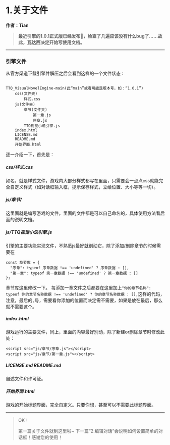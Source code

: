 # 1.关于文件

**作者：Tian**

> **最近引擎的1.0.1正式版已经发布🎉，检查了几遍应该没有什么bug了……故此，瓦达西决定开始写使用文档。**

---

### 引擎文件

从官方渠道下载引擎并解压之后会看到这样的一个文件状态：

```

TTQ_VisualNovelEngine-main(此“main”或者可能是版本号，如：“1.0.1”)
	css(文件夹)
		样式.css
	js(文件夹)
		章节(文件夹)
			第一章.js
			序章.js
		TTQ视觉小说引擎.js
	index.html
	LICENSE.md
	README.md
	开始界面.html
```

逐一介绍一下，首先是：

##### css/样式.css

如名，就是样式文件，游戏内大部分样式都写在里面，只需要会一点点css就能完全自定义样式（如对话框输入框，提示保存样式，立绘位置、大小等等一切）。

##### js/章节/

这里面就是编写游戏的文件，里面的文件都是可以自己命名的，具体使用方法看后面的说明文档。

##### js/TTQ视觉小说引擎.js

引擎的主要功能实现文件，不熟悉js最好就别动它，除了添加/删除章节的时候需要在
```
const 章节库 = {
  "序章": typeof 序章数据 !== 'undefined' ? 序章数据 : [],
  "第一章": typeof 第一章数据 !== 'undefined' ? 第一章数据 : []
};
```
章节库这里修改一下。
每添加一章文件之后都要在这里加上`"你的章节名称": typeof 你的章节名称数据 !== 'undefined' ? 你的章节名称数据 : [],`这样的代码，注意，最后的`,`号，需要看你添加的位置而决定需不需要，如果是放在最后，那么就不需要这个。

##### index.html

游戏运行的主要文件，同上，里面的内容最好别动，除了新建or删除章节时修改此处：
```
<script src="js/章节/序章.js"></script>
<script src="js/章节/第一章.js"></script>
```

##### LICENSE.md README.md

自述文件和许可证。

##### 开始界面.html

游戏的开始标题界面，完全自定义。只要你想，甚至可以不需要此标题界面。

---

> OK！
> 
> 第一篇关于文件就到这里啦~
> 下一篇“2.编辑对话”会说明如何设置简单的对话框！感谢您的使用！
